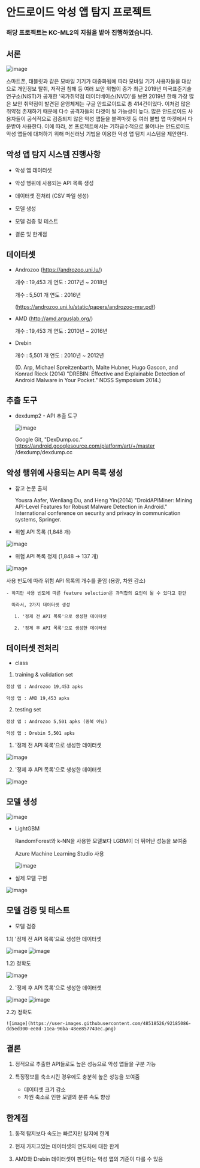 # 안드로이드 악성 앱 탐지 프로젝트

### 해당 프로젝트는 KC-ML2의 지원을 받아 진행하였습니다.

## 서론

 ![image](https://user-images.githubusercontent.com/48518526/92185521-25322a00-ee8f-11ea-8f52-361ac14f6e20.png)

 스마트폰, 태블릿과 같은 모바일 기기가 대중화됨에 따라 모바일 기기 사용자들을 대상으로 개인정보 탈취, 저작권 침해 등 여러 보안 위협이 증가
최근 2019년 미국표준기술연구소(NIST)가 공개한 ‘국가취약점 데이터베이스(NVD)’를 보면 2019년 한해 가장 많은 보안 취약점이 발견된 운영체제는 구글 안드로이드로 총 414건이었다. 이처럼 많은 취약점 존재하기 때문에 다수 공격자들의 타겟이 될 가능성이 높다. 많은 안드로이드 사용자들이 공식적으로 검증되지 않은 악성 앱들을 블랙마켓 등 여러 불법 앱 마켓에서 다운받아 사용한다. 이에 따라, 본 프로젝트에서는 기하급수적으로 불어나는 안드로이드 악성 앱들에 대처하기 위해 머신러닝 기법을 이용한 악성 앱 탐지 시스템을 제안한다.

## 악성 앱 탐지 시스템 진행사항

* 악성 앱 데이터셋 

* 악성 행위에 사용되는 API 목록 생성

* 데이터셋 전처리 (CSV 파일 생성)

* 모델 생성

* 모델 검증 및 테스트

* 결론 및 한계점

## 데이터셋

* Androzoo (https://androzoo.uni.lu/)
 
  개수 : 19,453 개
  연도 : 2017년 ~ 2018년
  
  개수 : 5,501 개
  연도 : 2016년
  
  (https://androzoo.uni.lu/static/papers/androzoo-msr.pdf)

* AMD (http://amd.arguslab.org/)

  개수 : 19,453 개
  연도 : 2010년 ~ 2016년
  
* Drebin 
  
  개수 : 5,501 개
  연도 : 2010년 ~ 2012년
  
  (D. Arp, Michael Spreitzenbarth, Malte Hubner, Hugo Gascon, and Konrad Rieck (2014) "DREBIN: Effective and Explainable Detection of Android Malware in Your Pocket." NDSS Symposium 2014.)
  
## 추출 도구

* dexdump2 - API 추출 도구
  
  ![image](https://user-images.githubusercontent.com/48518526/92080854-261a7b80-edfd-11ea-9405-6af64c92149c.png)

  Google Git, "DexDump.cc.“ https://android.googlesource.com/platform/art/+/master
/dexdump/dexdump.cc


## 악성 행위에 사용되는 API 목록 생성

* 참고 논문 출처

  Yousra Aafer, Wenliang Du, and Heng Yin(2014) "DroidAPIMiner: Mining API-Level Features for Robust Malware Detection in Android." International conference on security and privacy in communication systems, Springer.
  
 * 위험 API 목록 (1,848 개)
 
  ![image](https://user-images.githubusercontent.com/48518526/92081320-d5efe900-edfd-11ea-89ff-45e2dfacb6cf.png)
  
 * 위험 API 목록 정제 (1,848 → 137 개)
 
  ![image](https://user-images.githubusercontent.com/48518526/92082614-bf4a9180-edff-11ea-8707-0981d359f80f.png)
  
  사용 빈도에 따라 위험 API 목록의 개수를 줄임 (용량, 차원 감소)
  
    - 하지만 사용 빈도에 따른 feature selection은 과적합의 요인이 될 수 있다고 판단
    
      따라서, 2가지 데이터셋 생성
      
       1. '정제 전 API 목록'으로 생성한 데이터셋
       
       2. '정제 후 API 목록'으로 생성한 데이터셋
  
## 데이터셋 전처리
 * class
  
  1) training & validation set
   
    정상 앱 : Androzoo 19,453 apks
  
    악성 앱 : AMD 19,453 apks
  
  2) testing set
  
    정상 앱 : Androzoo 5,501 apks (중복 아님)
  
    악성 앱 : Drebin 5,501 apks

 1. '정제 전 API 목록'으로 생성한 데이터셋
 
   ![image](https://user-images.githubusercontent.com/48518526/92087244-3edb5f00-ee06-11ea-9ca4-dc4e8e1dc0e0.png)

 2. '정제 후 API 목록'으로 생성한 데이터셋
 
  ![image](https://user-images.githubusercontent.com/48518526/92083245-b0b0aa00-ee00-11ea-9cfa-bcc90cb69629.png)
  
## 모델 생성

  ![image](https://user-images.githubusercontent.com/48518526/92087648-b90be380-ee06-11ea-8e2a-18867786c076.png)
  
 * LightGBM
  
    RandomForest와 k-NN을 사용한 모델보다 LGBM이 더 뛰어난 성능을 보여줌
    
    Azure Machine Learning Studio 사용
   
   ![image](https://user-images.githubusercontent.com/48518526/92093475-5b7b9500-ee0e-11ea-8971-4aff36721d00.png)

    
 * 실제 모델 구현
 
  ![image](https://user-images.githubusercontent.com/48518526/92093297-253e1580-ee0e-11ea-9356-698e1fa74e96.png)

    
## 모델 검증 및 테스트

 * 모델 검증
  
  1.1) '정제 전 API 목록'으로 생성한 데이터셋
  
   ![image](https://user-images.githubusercontent.com/48518526/92185157-1434e900-ee8e-11ea-845e-8cba9d9a4842.png)
   ![image](https://user-images.githubusercontent.com/48518526/92185176-21ea6e80-ee8e-11ea-8b0e-47ebba4a1e8d.png)
  
  1.2) 정확도
  
   ![image](https://user-images.githubusercontent.com/48518526/92185193-2dd63080-ee8e-11ea-93a7-23499cdacd12.png)
 
  2. '정제 후 API 목록'으로 생성한 데이터셋
  
   ![image](https://user-images.githubusercontent.com/48518526/92185043-bef8d780-ee8d-11ea-81d2-dcec72889303.png)
   ![image](https://user-images.githubusercontent.com/48518526/92185068-cfa94d80-ee8d-11ea-8fb1-d3b35719f499.png)
  
  2.2) 정확도
    
    ![image](https://user-images.githubusercontent.com/48518526/92185086-dd5ed300-ee8d-11ea-96ba-48ee857743ec.png)

## 결론
  
  1. 정적으로 추출한 API들로도 높은 성능으로 악성 앱들을 구분 가능
  
  2. 특징정보를 축소시킨 경우에도 충분히 높은 성능을 보여줌
      - 데이터셋 크기 감소
      - 차원 축소로 인한 모델의 분류 속도 향상
  
## 한계점

  1. 동적 탐지보다 속도는 빠르지만 탐지에 한계
  
  2. 현재 가지고있는 데이터셋의 연도차에 대한 한계
  
  3. AMD와 Drebin 데이터셋이 판단하는 악성 앱의 기준이 다를 수 있음
